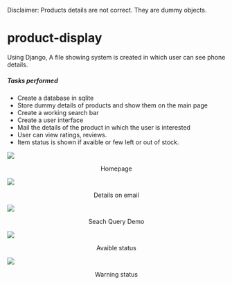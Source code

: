 Disclaimer: Products details are not correct. They are dummy objects. 

# product-display
Using Django, A file showing system is created in which user can see phone details.

<h5> Tasks performed</h5>
<ul>
<li>Create a database in sqlite</li>
<li>Store dummy details of products and show them on the main page</li>
<li>Create a working search bar</li>
<li>Create a user interface</li>
<li>Mail the details of the product in which the user is interested</li>
<li>User can view ratings, reviews.</li>
<li>Item status is shown if avaible or few left or out of stock.</li>
</ul>

<img src='https://i.ibb.co/rvW25bq/Screenshot-from-2019-05-04-17-03-20.png' alter='screenshot'> <p align='center'> Homepage </p>
<img src='https://i.ibb.co/PTBWYFg/email.png' alter='email'> <p align='center'> Details on email </p>
<img src='https://i.ibb.co/HDMP9Hz/Seach-Query.png' alter='search query demo'> <p align='center'> Seach Query Demo </p> 
<img src='https://i.ibb.co/XSxhQtV/SS2.png' alter='avaiable status'> <p align='center'> Avaible status </p>
<img src='https://i.ibb.co/wySWQhS/SS1.png' alter='Warning status'> <p align='center'> Warning status </p>

